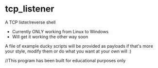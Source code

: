 # tcp_listener
A TCP lister/reverse shell
- Currently ONLY working from Linux to Windows
- Will get it working the other way soon 

A file of example ducky scripts will be provided as payloads if that's more your style, modify them or do what you want at your own will :)

//This program has been built for educational purposes only
